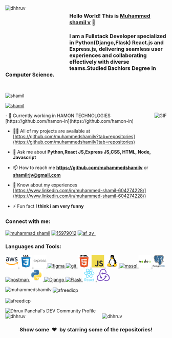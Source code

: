 <img align="left" width="200" height="200" alt="dhhruv" src="https://user-images.githubusercontent.com/72680045/103229550-485e7900-4959-11eb-95d2-41cdbc444ec0.png" />

### Hello World! This is [Muhammed shamil v](https://github.com/muhammedshamilv) 👋


<h3>I am a Fullstack Developer specialized in Python(Django,Flask) React.js and Express.js, delivering seamless user experiences and collaborating effectively with diverse teams.Studied Bachlors Degree in Computer Science.</h3>
<br>
<p align="left"> 
	<img src="https://komarev.com/ghpvc/?username=muhammedshamilv&color=blue" alt="shamil" /> 
</p>
<p align="left"> <a href="https://github.com/ryo-ma/github-profile-trophy"><img src="https://github-profile-trophy.vercel.app/?username=muhammedshamilv" alt="shamil" /></a> </p>

<img align="right" height="300px" alt="GIF" src="https://i.pinimg.com/originals/e4/26/70/e426702edf874b181aced1e2fa5c6cde.gif" />
- 🔭 Currently working in HAMON TECHNOLOGIES [https://github.com/hamon-in](https://github.com/hamon-in)

- 👨‍💻 All of my projects are available at [https://github.com/muhammedshamilv?tab=repositories](https://github.com/muhammedshamilv?tab=repositories)

- 💬 Ask me about **Python,React JS,Express JS,CSS, HTML, Node, Javascript**

- 📫 How to reach me **https://github.com/muhammedshamilv** or **shamilrjv@gmail.com**

- 📄 Know about my experiences [https://www.linkedin.com/in/muhammed-shamil-604274228/](https://www.linkedin.com/in/muhammed-shamil-604274228/)

- ⚡ Fun fact **I think i am very funny**

<h3 align="left">Connect with me:</h3>
<p align="left">
<a href="https://linkedin.com/in/muhammed-shamil-604274228/" target="blank"><img align="center" src="https://raw.githubusercontent.com/rahuldkjain/github-profile-readme-generator/master/src/images/icons/Social/linked-in-alt.svg" alt="muhammad shamil" height="30" width="40" /></a>
<a href="https://stackoverflow.com/users/19715214/shamil" target="blank"><img align="center" src="https://raw.githubusercontent.com/rahuldkjain/github-profile-readme-generator/master/src/images/icons/Social/stack-overflow.svg" alt="15979012" height="30" width="40" /></a>
<a href="https://www.instagram.com/shamil_riju/" target="blank"><img align="center" src="https://raw.githubusercontent.com/rahuldkjain/github-profile-readme-generator/master/src/images/icons/Social/instagram.svg" alt="af_zy_" height="30" width="40" /></a>
</p>

<h3 align="left">Languages and Tools:</h3>
<p align="left">
	<a href="https://aws.amazon.com" target="_blank" rel="noreferrer"> <img src="https://raw.githubusercontent.com/devicons/devicon/master/icons/amazonwebservices/amazonwebservices-original-wordmark.svg" alt="aws" width="40" height="40"/> </a> 
	<a href="https://www.w3schools.com/css/" target="_blank" rel="noreferrer"> <img src="https://raw.githubusercontent.com/devicons/devicon/master/icons/css3/css3-original-wordmark.svg" alt="css3" width="40" height="40"/> </a> 
	<a href="https://expressjs.com" target="_blank" rel="noreferrer"> <img src="https://raw.githubusercontent.com/devicons/devicon/master/icons/express/express-original-wordmark.svg" alt="express" width="40" height="40"/> </a> 
	<a href="https://www.figma.com/" target="_blank" rel="noreferrer"> <img src="https://www.vectorlogo.zone/logos/figma/figma-icon.svg" alt="figma" width="40" height="40"/> </a> 
	<a href="https://git-scm.com/" target="_blank" rel="noreferrer"> <img src="https://www.vectorlogo.zone/logos/git-scm/git-scm-icon.svg" alt="git" width="40" height="40"/> </a> 
	<a href="https://www.w3.org/html/" target="_blank" rel="noreferrer"> <img src="https://raw.githubusercontent.com/devicons/devicon/master/icons/html5/html5-original-wordmark.svg" alt="html5" width="40" height="40"/> </a> 
	<a href="https://developer.mozilla.org/en-US/docs/Web/JavaScript" target="_blank" rel="noreferrer"> <img src="https://raw.githubusercontent.com/devicons/devicon/master/icons/javascript/javascript-original.svg" alt="javascript" width="40" height="40"/> </a> 
	<a href="https://www.linux.org/" target="_blank" rel="noreferrer"> <img src="https://raw.githubusercontent.com/devicons/devicon/master/icons/linux/linux-original.svg" alt="linux" width="40" height="40"/> </a> 
	<a href="https://www.microsoft.com/en-us/sql-server" target="_blank" rel="noreferrer"> <img src="https://www.svgrepo.com/show/303229/microsoft-sql-server-logo.svg" alt="mssql" width="40" height="40"/> </a> 
	<a href="https://nodejs.org" target="_blank" rel="noreferrer"> <img src="https://raw.githubusercontent.com/devicons/devicon/master/icons/nodejs/nodejs-original-wordmark.svg" alt="nodejs" width="40" height="40"/> </a> 
	<a href="https://www.postgresql.org" target="_blank" rel="noreferrer"> <img src="https://raw.githubusercontent.com/devicons/devicon/master/icons/postgresql/postgresql-original-wordmark.svg" alt="postgresql" width="40" height="40"/> </a> 
	<a href="https://postman.com" target="_blank" rel="noreferrer"> <img src="https://www.vectorlogo.zone/logos/getpostman/getpostman-icon.svg" alt="postman" width="40" height="40"/> </a> 
	<a href="https://www.python.org" target="_blank" rel="noreferrer"> <img src="https://raw.githubusercontent.com/devicons/devicon/master/icons/python/python-original.svg" alt="python" width="40" height="40"/> </a> 
	<a href="https://www.djangoproject.com" target="_blank" rel="noreferrer"> <img src="https://static.djangoproject.com/img/logos/django-logo-positive.png" alt="Django" width="40" height="40"/> </a> 	<a href="https://flask.palletsprojects.com/en/2.3.x/" target="_blank" rel="noreferrer"> <img src="https://seeklogo.com/images/F/flask-logo-44C507ABB7-seeklogo.com.png" alt="Flask" width="40" height="40"/> </a> 
	<a href="https://reactjs.org/" target="_blank" rel="noreferrer"> <img src="https://raw.githubusercontent.com/devicons/devicon/master/icons/react/react-original-wordmark.svg" alt="react" width="40" height="40"/> </a> 
	<a href="https://redux.js.org" target="_blank" rel="noreferrer"> <img src="https://raw.githubusercontent.com/devicons/devicon/master/icons/redux/redux-original.svg" alt="redux" width="40" height="40"/> </a> 
</p>
<p><img align="left" src="https://github-readme-stats.vercel.app/api/top-langs?username=muhammedshamilv&show_icons=true&locale=en&layout=compact" alt="muhammedshamilv" /></p>

<p>&nbsp;<img align="center" src="https://github-readme-stats.vercel.app/api?username=afreedicp&show_icons=true&locale=en" alt="afreedicp" /></p>

<p><img align="center" src="https://github-readme-streak-stats.herokuapp.com/?user=afreedicp&" alt="afreedicp" /></p>

  <img src="https://d2fltix0v2e0sb.cloudfront.net/dev-badge.svg" alt="Dhruv Panchal's DEV Community Profile" height="35" width="35">
</a>
<br>
<img align="left" src="https://github-readme-stats.vercel.app/api?username=afreedicp&theme=dark&cache_seconds=1800&show_icons=true&count_private=true" alt="dhhruv" width="60%" />
<img src="https://github-readme-stats.vercel.app/api/top-langs/?username=afreedicp&langs_count=7&show_icons=true&count_private=true&cache_seconds=1800&layout=compact&hide_border=true&theme=dark" alt="dhhruv" width="37%" />
<br>
<h3 align="center">Show some &nbsp;❤️&nbsp; by starring some of the repositories!</h3>

